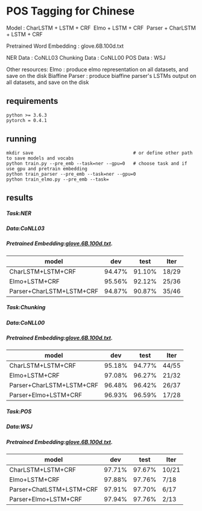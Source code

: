 # POS Tagging for Chinese

Model : CharLSTM + LSTM + CRF
​              Elmo + LSTM + CRF
​              Parser + CharLSTM + LSTM + CRF

Pretrained Word Embedding : glove.6B.100d.txt

NER Data : CoNLL03
Chunking Data : CoNLL00
POS Data : WSJ

Other resources:
Elmo : produce elmo representation on all datasets, and save on the disk
Biaffine Parser : produce biaffine parser's LSTMs output on all datasets, and save on the disk

## requirements

```
python >= 3.6.3
pytorch = 0.4.1
```

## running

```
mkdir save                                     # or define other path to save models and vocabs
python train.py --pre_emb --task=ner --gpu=0   # choose task and if use gpu and pretrain embedding
python train_parser --pre_emb --task=ner --gpu=0
python train_elmo.py --pre_emb --task=
```

## results

##### Task:NER

##### Data:CoNLL03

##### Pretrained Embedding:[glove.6B.100d.txt](https://nlp.stanford.edu/projects/glove/).

| model                    | dev    | test   | Iter  |
| ------------------------ | ------ | ------ | ----- |
| CharLSTM+LSTM+CRF        | 94.47% | 91.10% | 18/29 |
| Elmo+LSTM+CRF            | 95.56% | 92.12% | 25/36 |
| Parser+CharLSTM+LSTM+CRF | 94.87% | 90.87% | 35/46 |



##### Task:Chunking

##### Data:CoNLL00

##### Pretrained Embedding:[glove.6B.100d.txt](https://nlp.stanford.edu/projects/glove/).

| model                    | dev    | test   | Iter  |
| ------------------------ | ------ | ------ | ----- |
| CharLSTM+LSTM+CRF        | 95.18% | 94.77% | 44/55 |
| Elmo+LSTM+CRF            | 97.08% | 96.27% | 21/32 |
| Parser+CharLSTM+LSTM+CRF | 96.48% | 96.42% | 26/37 |
| Parser+Elmo+LSTM+CRF     | 96.93% | 96.59% | 17/28 |



##### Task:POS

##### Data:WSJ

##### Pretrained Embedding:[glove.6B.100d.txt](https://nlp.stanford.edu/projects/glove/).

| model                    | dev    | test   | Iter  |
| ------------------------ | ------ | ------ | ----- |
| CharLSTM+LSTM+CRF        | 97.71% | 97.67% | 10/21 |
| Elmo+LSTM+CRF            | 97.88% | 97.76% | 7/18  |
| Parser+ChatLSTM+LSTM+CRF | 97.91% | 97.70% | 6/17  |
| Parser+Elmo+LSTM+CRF     | 97.94% | 97.76% | 2/13  |

